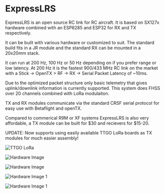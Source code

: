 # ExpressLRS
ExpressLRS is an open source RC link for RC aircraft. It is based on SX127x hardware combined with an ESP8285 and ESP32 for RX and TX respectively. 

It can be built with various hardware or customized to suit. The standard build fits in a JR module and the standard RX can be mounted in a 20x20mm stack. 

It can run at 200 Hz, 100 Hz or 50 Hz depending on if you prefer range or low latency. At 200 Hz it is the fastest 900/433 MHz RC link on the market with a Stick -> OpenTX > RF -> RX -> Serial Packet Latency of ~10ms. 

Due to the optimized packet structure only basic telemetry that gives uplink/downlink information is currently supported. This system does FHSS over 20 channels combined with LoRa modulaiton.

TX and RX modules communicate via the standard CRSF serial protocol for easy use with Betaflight and openTX. 

Compared to commerical R9M or XF systems ExpressLRS is also very affordable, a TX module can be built for $30 and recievers for $15-20.

UPDATE:
Now supports using easily available TTGO LoRa boards as TX modules for much easier assembly!

![TTGO LoRa](img/TTGO_LORA.jpg)

![Hardware Image](img/R9M_and_ExpressLRS_modules.jpg)

![Hardware Image](img/module_inhousing.jpg)

![Hardware Image 1](img/IMG_20181025_210516.jpg)

![Hardware Image 1](img/IMG_20181025_210535.jpg)

